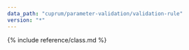 ```yaml
---
data_path: "cuprum/parameter-validation/validation-rule"
version: "*"
---
```


{% include reference/class.md %}
